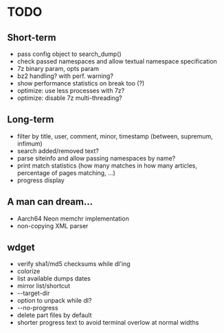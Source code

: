 # TODO

## Short-term
- pass config object to search_dump()
- check passed namespaces and allow textual namespace specification
- 7z binary param, opts param
- bz2 handling? with perf. warning?
- show performance statistics on break too (?)
- optimize: use less processes with 7z?
- optimize: disable 7z multi-threading?

## Long-term
- filter by title, user, comment, minor, timestamp (between, supremum, infimum)
- search added/removed text?
- parse siteinfo and allow passing namespaces by name?
- print match statistics (how many matches in how many articles, percentage of pages matching, ...)
- progress display

## A man can dream...
- Aarch64 Neon memchr implementation
- non-copying XML parser

## wdget
- verify sha1/md5 checksums while dl'ing
- colorize
- list available dumps dates
- mirror list/shortcut
- --target-dir
- option to unpack while dl?
- --no-progress
- delete part files by default
- shorter progress text to avoid terminal overlow at normal widths